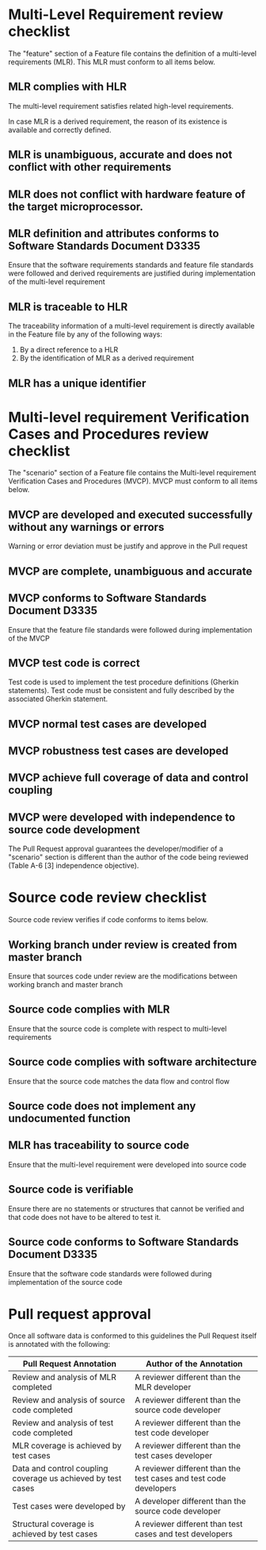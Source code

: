# Multi-Level Requirement review checklist
The "feature" section of a Feature file contains the definition of a multi-level requirements (MLR).
This MLR must conform to all items below. 

## MLR complies with HLR
The multi-level requirement satisfies related high-level requirements.

In case MLR is a derived requirement, the reason of its existence is
available and correctly defined.

## MLR is unambiguous, accurate and does not conflict with other requirements

## MLR does not conflict with hardware feature of the target microprocessor.

## MLR definition and attributes conforms to Software Standards Document D3335
Ensure that the software requirements standards and feature file standards were followed and derived
requirements are justified during implementation of the multi-level requirement 

## MLR is traceable to HLR
The traceability information of a multi-level requirement is directly
available in the Feature file by any of the following ways:

  1. By a direct reference to a HLR
  1. By the identification of MLR as a derived requirement

## MLR has a unique identifier

# Multi-level requirement Verification Cases and Procedures review checklist
The "scenario" section of a Feature file contains the Multi-level requirement Verification Cases
and Procedures (MVCP). MVCP must conform to all items below.

## MVCP are developed and executed successfully without any warnings or errors
Warning or error deviation must be justify and approve in the Pull request

## MVCP are complete, unambiguous and accurate

## MVCP conforms to Software Standards Document D3335
Ensure that the feature file standards were followed during implementation of the MVCP

## MVCP test code is correct
Test code is used to implement the test procedure definitions (Gherkin statements).
Test code must be consistent and fully described by the associated Gherkin statement.

## MVCP normal test cases are developed

## MVCP robustness test cases are developed

## MVCP achieve full coverage of data and control coupling

## MVCP were developed with independence to source code development
The Pull Request approval guarantees the developer/modifier of a "scenario" section is different than
the author of the code being reviewed (Table A-6 [3] independence objective).

# Source code review checklist
Source code review verifies if code conforms to items below.

## Working branch under review is created from master branch
Ensure that sources code under review are the modifications between working branch and master branch 

## Source code complies with MLR
Ensure that the source code is complete with respect to multi-level requirements

## Source code complies with software architecture
Ensure that the source code matches the data flow and control flow

## Source code does not implement any undocumented function

## MLR has traceability to source code
Ensure that the multi-level requirement were developed into source code

## Source code is verifiable
Ensure there are no statements or structures that cannot be verified and that code does not
have to be altered to test it.

## Source code conforms to Software Standards Document D3335
Ensure that the software code standards were followed during implementation of the source code

# Pull request approval
Once all software data is conformed to this guidelines the Pull Request itself is annotated with the following:

Pull Request Annotation                                       | Author of the Annotation
------------------------------------------------------------- | ---
Review and analysis of MLR completed                          | A reviewer different than the MLR developer
Review and analysis of source code completed                  | A reviewer different than the source code developer
Review and analysis of test code completed                    | A reviewer different than the test code developer
MLR coverage is achieved by test cases                        | A reviewer different than the test cases developer
Data and control coupling coverage us achieved by test cases  | A reviewer different than the test cases and test code developers
Test cases were developed by **<Name>**                       | A developer different than the source code developer
Structural coverage is achieved by test cases                 | A reviewer different than test cases and test developers

